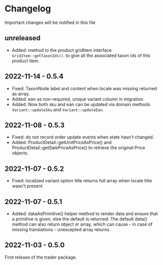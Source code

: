 # Changelog

Important changes will be notified in this file

## unreleased
- Added: method to the product gridItem interface `GridItem::getTaxonIds()`. to give all the associated taxon ids of this product item.

## 2022-11-14 - 0.5.4
- Fixed: TaxonNode label and content when locale was missing returned as array.
- Added: ean as non-required, unique variant column in migration.
- Added: Now both sku and ean can be updated via domain methods `Variant::updateSku` and `Variant::updateEan`.

## 2022-11-08 - 0.5.3
- Fixed: do not record order update events when state hasn't changed.
- Added: ProductDetail::getUnitPriceAsPrice() and ProductDetail::getSalePriceAsPrice() to retrieve the original Price objects.

## 2022-11-07 - 0.5.2
- Fixed: localized variant option title returns full array when locale title wasn't present

## 2022-11-07 - 0.5.1
- Added: dataAsPrimitive() helper method to render data and ensure that a primitive is given, else the default is returned. The default data() method can also return object or array, which can cause - in case of missing translations - unexcepted array returns.

## 2022-11-03 - 0.5.0
First release of the trader package.

